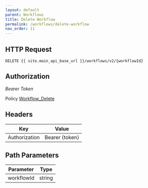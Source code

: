 ```yaml
---
layout: default
parent: Workflows
title: Delete Workflow
permalink: /workflows/delete-workflow
nav_order: 11
---
```



## HTTP Request

```
DELETE {{ site.main_api_base_url }}/workflows/v2/{workflowId}
```


## Authorization
*Bearer Token*

Policy
[Workflow_Delete]({{site.url}}{{site.baseurl}}/authentication/policies#workflow_delete)



## Headers

| Key     | Value        |
| ----------- | ----------- |
| Authorization | Bearer {token}      |


## Path Parameters


| Parameter   | Type        |
| ----------- | ----------- |
| workflowId | string      |